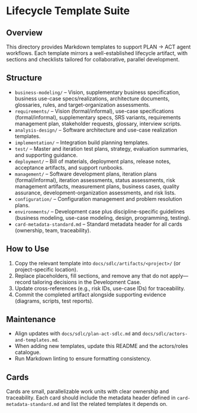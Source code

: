 # Lifecycle Template Suite

## Overview
This directory provides Markdown templates to support PLAN → ACT agent workflows. Each template mirrors a well-established lifecycle artifact, with sections and checklists tailored for collaborative, parallel development.

## Structure
- `business-modeling/` – Vision, supplementary business specification, business use-case specs/realizations, architecture documents, glossaries, rules, and target-organization assessments.
- `requirements/` – Vision (formal/informal), use-case specifications (formal/informal), supplementary specs, SRS variants, requirements management plan, stakeholder requests, glossary, interview scripts.
- `analysis-design/` – Software architecture and use-case realization templates.
- `implementation/` – Integration build planning templates.
- `test/` – Master and iteration test plans, strategy, evaluation summaries, and supporting guidance.
- `deployment/` – Bill of materials, deployment plans, release notes, acceptance artifacts, and support runbooks.
- `management/` – Software development plans, iteration plans (formal/informal), iteration assessments, status assessments, risk management artifacts, measurement plans, business cases, quality assurance, development-organization assessments, and risk lists.
- `configuration/` – Configuration management and problem resolution plans.
- `environments/` – Development case plus discipline-specific guidelines (business modeling, use-case modeling, design, programming, testing).
- `card-metadata-standard.md` – Standard metadata header for all cards (ownership, team, traceability).


## How to Use
1. Copy the relevant template into `docs/sdlc/artifacts/<project>/` (or project-specific location).
2. Replace placeholders, fill sections, and remove any that do not apply—record tailoring decisions in the Development Case.
3. Update cross-references (e.g., risk IDs, use-case IDs) for traceability.
4. Commit the completed artifact alongside supporting evidence (diagrams, scripts, test reports).

## Maintenance
- Align updates with `docs/sdlc/plan-act-sdlc.md` and `docs/sdlc/actors-and-templates.md`.
- When adding new templates, update this README and the actors/roles catalogue.
- Run Markdown linting to ensure formatting consistency.

## Cards
Cards are small, parallelizable work units with clear ownership and traceability. Each card should
include the metadata header defined in `card-metadata-standard.md` and list the related templates
it depends on.
